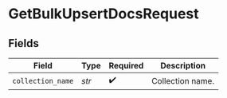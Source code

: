 # GetBulkUpsertDocsRequest


## Fields

| Field              | Type               | Required           | Description        |
| ------------------ | ------------------ | ------------------ | ------------------ |
| `collection_name`  | *str*              | :heavy_check_mark: | Collection name.   |